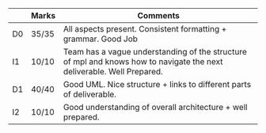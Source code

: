 |                |Marks                         |Comments                     |
|----------------|-------------------------------|-----------------------------|
|D0 | 35/35 | All aspects present. Consistent formatting + grammar. Good Job            |
|I1 | 10/10 | Team has a vague understanding of the structure of mpl and knows how to navigate the next deliverable. Well Prepared.           |
|D1 | 40/40 | Good UML. Nice structure + links to different parts of deliverable.           |
|I2 | 10/10 | Good understanding of overall architecture + well prepared.           |

